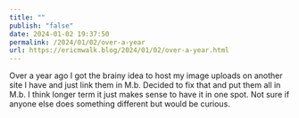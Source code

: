```yaml
---
title: ""
publish: "false"
date: 2024-01-02 19:37:50
permalink: /2024/01/02/over-a-year
url: https://ericmwalk.blog/2024/01/02/over-a-year.html
---
```


Over a year ago I got the brainy idea to host my image uploads on another site I have and just link them in M.b. Decided to fix that and put them all in M.b. I think longer term it just makes sense to have it in one spot. Not sure if anyone else does something different but would be curious.